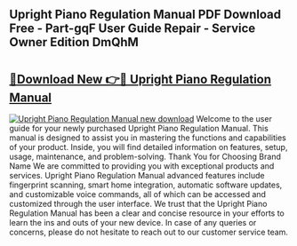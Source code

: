 ## Upright Piano Regulation Manual PDF Download Free - Part-gqF User Guide Repair - Service Owner Edition DmQhM

# <h2><a href="http://bc55975.oget.top/?id=Upright+Piano+Regulation+Manual">🔗Download New 👉🔴 Upright Piano Regulation Manual</a></h2>

[![Upright Piano Regulation Manual new download](https://i.imgur.com/5g1atiW.png)](http://bc55975.oget.top/?id=Upright+Piano+Regulation+Manual)
Welcome to the user guide for your newly purchased Upright Piano Regulation Manual. This manual is designed to assist you in mastering the functions and capabilities of your product. Inside, you will find detailed information on features, setup, usage, maintenance, and problem-solving. Thank You for Choosing Brand Name We are committed to providing you with exceptional products and services. Upright Piano Regulation Manual advanced features include fingerprint scanning, smart home integration, automatic software updates, and customizable voice commands, all of which can be accessed and customized through the user interface. We trust that the Upright Piano Regulation Manual has been a clear and concise resource in your efforts to learn the ins and outs of your new device. In case of any queries or concerns, please do not hesitate to reach out to our customer service team.
